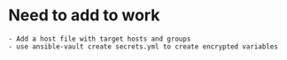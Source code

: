 # Need to add to work
    - Add a host file with target hosts and groups
    - use ansible-vault create secrets.yml to create encrypted variables